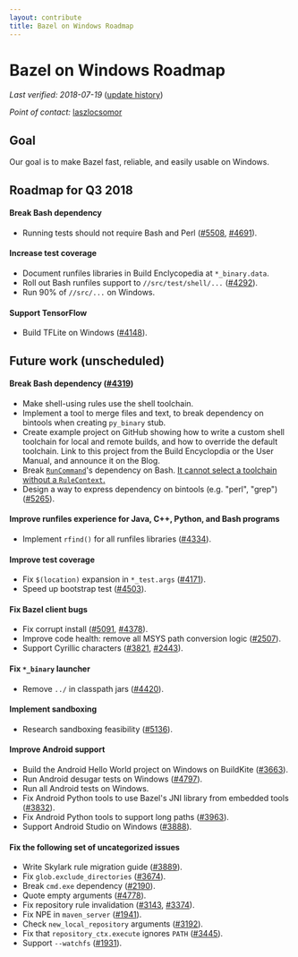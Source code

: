 ```yaml
---
layout: contribute
title: Bazel on Windows Roadmap
---
```


# Bazel on Windows Roadmap

*Last verified: 2018-07-19*
([update history](https://github.com/bazelbuild/bazel-website/commits/master/roadmaps/windows.md))

*Point of contact:* [laszlocsomor](https://github.com/laszlocsomor)

## Goal

Our goal is to make Bazel fast, reliable, and easily usable on Windows.

## Roadmap for Q3 2018

#### Break Bash dependency

*   Running tests should not require Bash and Perl
    ([#5508](https://github.com/bazelbuild/bazel/issues/5508),
    [#4691](https://github.com/bazelbuild/bazel/issues/4691)).

#### Increase test coverage

*   Document runfiles libraries in Build Enclycopedia at `*_binary.data`.
*   Roll out Bash runfiles support to `//src/test/shell/...`
    ([#4292](https://github.com/bazelbuild/bazel/issues/4292)).
*   Run 90% of `//src/...` on Windows.

#### Support TensorFlow

*   Build TFLite on Windows
    ([#4148](https://github.com/bazelbuild/bazel/issues/4148)).

## Future work (unscheduled)

#### Break Bash dependency ([#4319](https://github.com/bazelbuild/bazel/issues/4319))

*   Make shell-using rules use the shell toolchain.
*   Implement a tool to merge files and text, to break dependency on bintools
    when creating `py_binary` stub.
*   Create example project on GitHub showing how to write a custom shell
    toolchain for local and remote builds, and how to override the default
    toolchain. Link to this project from the Build Encyclopdia or the User
    Manual, and announce it on the Blog.
*   Break
    [`RunCommand`](https://github.com/bazelbuild/bazel/blob/cc0f41dccc55bb1380b10cc65281632676192a8d/src/main/java/com/google/devtools/build/lib/runtime/commands/RunCommand.java#L455)'s
    dependency on Bash. [It cannot select a toolchain without a
    `RuleContext`.](https://groups.google.com/d/msg/bazel-discuss/pYJoWFfkyAE/iwpzfXlVCQAJ)
*   Design a way to express dependency on bintools (e.g. "perl", "grep")
    ([#5265](https://github.com/bazelbuild/bazel/issues/5265)).

#### Improve runfiles experience for Java, C++, Python, and Bash programs

*   Implement `rfind()` for all runfiles libraries
    ([#4334](https://github.com/bazelbuild/bazel/issues/4334)).

#### Improve test coverage

*   Fix `$(location)` expansion in `*_test.args`
    ([#4171](https://github.com/bazelbuild/bazel/issues/4171)).
*   Speed up bootstrap test
    ([#4503](https://github.com/bazelbuild/bazel/issues/4503)).

#### Fix Bazel client bugs

*   Fix corrupt install
    ([#5091](https://github.com/bazelbuild/bazel/issues/5091),
    [#4378](https://github.com/bazelbuild/bazel/issues/4378)).
*   Improve code health: remove all MSYS path conversion logic
    ([#2507](https://github.com/bazelbuild/bazel/issues/2507)).
*   Support Cyrillic characters
    ([#3821](https://github.com/bazelbuild/bazel/issues/3821),
    [#2443](https://github.com/bazelbuild/bazel/issues/2443)).

#### Fix `*_binary` launcher

*   Remove `../` in classpath jars
    ([#4420](https://github.com/bazelbuild/bazel/issues/4420)).

#### Implement sandboxing

*   Research sandboxing feasibility
    ([#5136](https://github.com/bazelbuild/bazel/issues/5136)).

#### Improve Android support

*   Build the Android Hello World project on Windows on BuildKite
    ([#3663](https://github.com/bazelbuild/bazel/issues/3663)).
*   Run Android desugar tests on Windows
    ([#4797](https://github.com/bazelbuild/bazel/issues/4797)).
*   Run all Android tests on Windows.
*   Fix Android Python tools to use Bazel's JNI library from embedded tools
    ([#3832](https://github.com/bazelbuild/bazel/issues/3832)).
*   Fix Android Python tools to support long paths
    ([#3963](https://github.com/bazelbuild/bazel/issues/3963)).
*   Support Android Studio on Windows
    ([#3888](https://github.com/bazelbuild/bazel/issues/3888)).

#### Fix the following set of uncategorized issues

*   Write Skylark rule migration guide
    ([#3889](https://github.com/bazelbuild/bazel/issues/3889)).
*   Fix `glob.exclude_directories`
    ([#3674](https://github.com/bazelbuild/bazel/issues/3674)).
*   Break `cmd.exe` dependency
    ([#2190](https://github.com/bazelbuild/bazel/issues/2190)).
*   Quote empty arguments
    ([#4778](https://github.com/bazelbuild/bazel/issues/4778)).
*   Fix repository rule invalidation
    ([#3143](https://github.com/bazelbuild/bazel/issues/3143),
    [#3374](https://github.com/bazelbuild/bazel/issues/3374)).
*   Fix NPE in `maven_server`
    ([#1941](https://github.com/bazelbuild/bazel/issues/1941)).
*   Check `new_local_repository` arguments
    ([#3192](https://github.com/bazelbuild/bazel/issues/3192)).
*   Fix that `repository_ctx.execute` ignores `PATH`
    ([#3445](https://github.com/bazelbuild/bazel/issues/3445)).
*   Support `--watchfs`
    ([#1931](https://github.com/bazelbuild/bazel/issues/1931)).
